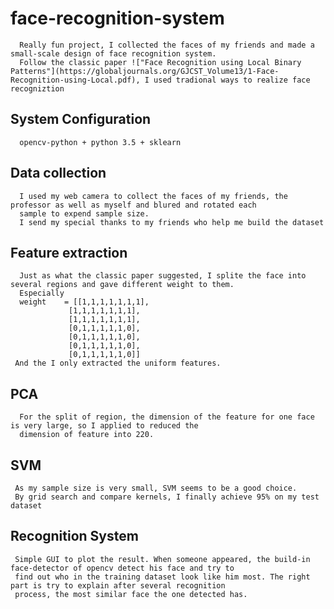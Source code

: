 # face-recognition-system
      Really fun project, I collected the faces of my friends and made a small-scale design of face recognition system.
      Follow the classic paper !["Face Recognition using Local Binary Patterns"](https://globaljournals.org/GJCST_Volume13/1-Face-Recognition-using-Local.pdf), I used tradional ways to realize face recogniztion
      
## System Configuration
      opencv-python + python 3.5 + sklearn

## Data collection
      I used my web camera to collect the faces of my friends, the professor as well as myself and blured and rotated each 
      sample to expend sample size.
      I send my special thanks to my friends who help me build the dataset
      
## Feature extraction
      Just as what the classic paper suggested, I splite the face into several regions and gave different weight to them.
      Especially 
      weight    = [[1,1,1,1,1,1,1],
                 [1,1,1,1,1,1,1],
                 [1,1,1,1,1,1,1],
                 [0,1,1,1,1,1,0],
                 [0,1,1,1,1,1,0],
                 [0,1,1,1,1,1,0],
                 [0,1,1,1,1,1,0]]
     And the I only extracted the uniform features.

## PCA
      For the split of region, the dimension of the feature for one face is very large, so I applied to reduced the 
      dimension of feature into 220.

## SVM
     As my sample size is very small, SVM seems to be a good choice. 
     By grid search and compare kernels, I finally achieve 95% on my test dataset

## Recognition System
     Simple GUI to plot the result. When someone appeared, the build-in face-detector of opencv detect his face and try to 
     find out who in the training dataset look like him most. The right part is try to explain after several recognition 
     process, the most similar face the one detected has.

